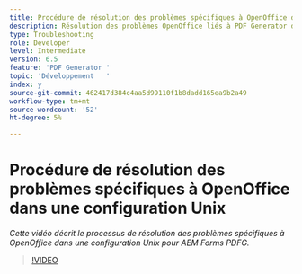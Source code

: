 ```yaml
---
title: Procédure de résolution des problèmes spécifiques à OpenOffice dans une configuration Unix
description: Résolution des problèmes OpenOffice liés à PDF Generator dans la configuration UNIX.
type: Troubleshooting
role: Developer
level: Intermediate
version: 6.5
feature: 'PDF Generator '
topic: 'Développement   '
index: y
source-git-commit: 462417d384c4aa5d99110f1b8dadd165ea9b2a49
workflow-type: tm+mt
source-wordcount: '52'
ht-degree: 5%

---
```



# Procédure de résolution des problèmes spécifiques à OpenOffice dans une configuration Unix

*Cette vidéo décrit le processus de résolution des problèmes spécifiques à OpenOffice dans une configuration Unix pour AEM Forms PDFG.*

>[!VIDEO](https://video.tv.adobe.com/v/335551?quality=9&learn=on)

